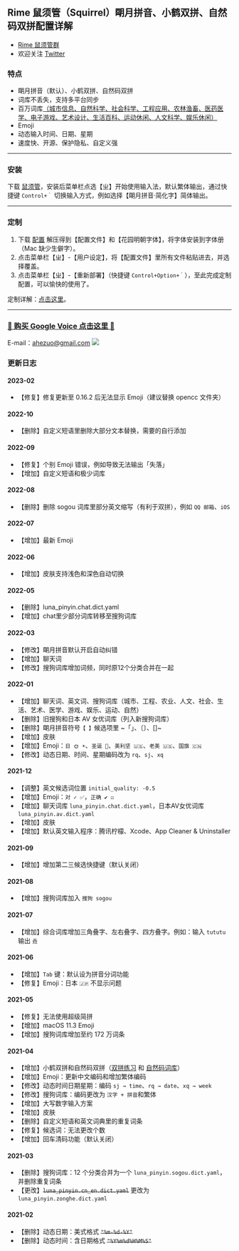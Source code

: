 ## Rime 鼠须管（Squirrel）朙月拼音、小鹤双拼、自然码双拼配置详解

- [Rime 鼠须管群](https://t.me/rimeim)
- 欢迎关注 [Twitter](https://twitter.com/muzhilau)

### 特点

* 朙月拼音（默认）、小鹤双拼、自然码双拼
* 词库不丢失，支持多平台同步
* 百万词库[（城市信息、自然科学、社会科学、工程应用、农林渔畜、医药医学、电子游戏、艺术设计、生活百科、运动休闲、人文科学、娱乐休闲）](https://pinyin.sogou.com/dict/cate/index/167)
* Emoji
* 动态输入时间、日期、星期
* 速度快、开源、保护隐私、自定义强

---
### 安装

下载 [鼠须管](https://github.com/rime/squirrel/releases)，安装后菜单栏点选【ㄓ】开始使用输入法，默认繁体输出，通过快捷键 `Control+｀` 切换输入方式，例如选择【朙月拼音·简化字】简体输出。

---
### 定制

1. 下载 [配置](https://github.com/ssnhd/rime/archive/refs/heads/master.zip) 解压得到【配置文件】和【花园明朝字体】，将字体安装到字体册（Mac 缺少生僻字）。
2. 点击菜单栏【ㄓ】-【用户设定】，将【配置文件】里所有文件粘贴进去，并选择覆盖。
3. 点击菜单栏【ㄓ】-【重新部署】（快捷键 `Control+Option+｀`），至此完成定制配置，可以愉快的使用了。

定制详解：[点击这里](https://ssnhd.com/2022/01/06/rime/)。

---
### [👏 购买 Google Voice 点击这里 👏](https://t.me/GVStore)
E-mail：<ahezuo@gmail.com>
[![](https://i.imgur.com/RELjhoN.png)](https://t.me/GVStore)

### 更新日志

#### 2023-02
- 【修复】修复更新至 0.16.2 后无法显示 Emoji（建议替换 opencc 文件夹）

#### 2022-10
- 【删除】自定义短语里删除大部分文本替换，需要的自行添加

#### 2022-09
- 【修复】个别 Emoji 错误，例如导致无法输出「失落」
- 【增加】自定义短语和极少词库

#### 2022-08
- 【删除】删除 sogou 词库里部分英文缩写（有利于双拼），例如 `QQ 邮箱`、`iOS`

#### 2022-07
- 【增加】最新 Emoji

#### 2022-06
- 【增加】皮肤支持浅色和深色自动切换

#### 2022-05
- 【删除】luna_pinyin.chat.dict.yaml
- 【增加】chat里少部分词库转移至搜狗词库


#### 2022-03
- 【修改】朙月拼音默认开启自动纠错
- 【增加】聊天词
- 【修改】搜狗词库增加词频，同时原12个分类合并在一起

#### 2022-01
* 【增加】聊天词、英文词、搜狗词库（城市、工程、农业、人文、社会、生活、艺术、医学、游戏、娱乐、运动、自然）
* 【删除】旧搜狗和日本 AV 女优词库（列入新搜狗词库）
* 【删除】朙月拼音符号`【 】`候选项里 ~「」、〔〕、[]~
* 【增加】皮肤
* 【增加】Emoji：`日 🌞 ☀️`、`圣诞 🎄`、`美利坚 🇺🇸`、`老美 🇺🇸`、`国旗 🇨🇳`
* 【修改】动态日期、时间、星期编码改为 `rq`、`sj`、`xq`

#### 2021-12
* 【调整】英文候选词位置 `initial_quality: -0.5`
* 【增加】Emoji：`对 ✓ ✅`，`正确 ✔️ ☑️`
* 【增加】聊天词库 `luna_pinyin.chat.dict.yaml`，日本AV女优词库 `luna_pinyin.av.dict.yaml`
* 【增加】皮肤
* 【增加】默认英文输入程序：腾讯柠檬、Xcode、App Cleaner & Uninstaller

#### 2021-09
* 【增加】增加第二三候选快捷键（默认关闭）

#### 2021-08
- 【增加】搜狗词库加入 `搜狗 sogou`

#### 2021-07
- 【增加】综合词库增加三角叠字、左右叠字、四方叠字。例如：输入 `tututu` 输出 `垚`

#### 2021-06
- 【增加】`Tab` 键：默认设为拼音分词功能
- 【修复】Emoji：日本 `🇯🇵` 不显示问题

#### 2021-05
- 【修复】无法使用超级简拼
- 【增加】macOS 11.3 Emoji
- 【增加】搜狗词库增加至约 172 万词条

#### 2021-04

- 【增加】小鹤双拼和自然码双拼（[双拼练习](https://api.ihint.me/shuang/) 和 [自然码词库](https://github.com/SleepyBag/rime-zrm)）
- 【增加】Emoji：更新中文编码和增加繁体编码
- 【修改】动态时间日期星期：编码 `sj → time`、`rq → date`、`xq → week`
- 【修改】搜狗词库：编码更改为 `汉字 + 拼音`和繁体
- 【增加】大写数字输入方案
- 【增加】皮肤
- 【删除】自定义短语和英文词典里的重复词条
- 【修复】候选词：无法更改个数
- 【增加】回车清码功能（默认关闭）

#### 2021-03

- 【删除】搜狗词库：12 个分类合并为一个 `luna_pinyin.sogou.dict.yaml`，并删除重复词条
- 【更改】~~`luna_pinyin.cn_en.dict.yaml`~~ 更改为 `luna_pinyin.zonghe.dict.yaml`

#### 2021-02

- 【删除】动态日期：美式格式 ~~`"%m-%d-%Y"`~~
- 【删除】动态时间：含日期格式 ~~`"%Y%m%d%H%M%S"`~~

